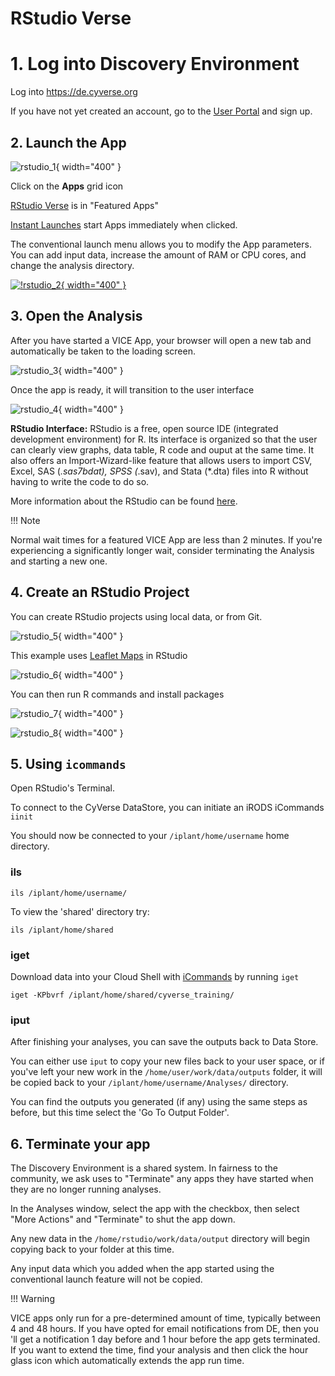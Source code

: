 # RStudio Verse

# 1. Log into Discovery Environment

Log into <https://de.cyverse.org>

If you have not yet created an account, go to the [User Portal](https://user.cyverse.org) and sign up.

## 2. Launch the App

![rstudio_1](https://github.com/CyVerse-learning-materials/learning-materials-home/raw/mkdocs/assets/de/rstudio_1.png "rstudio_1"){ width="400" }

Click on the **Apps** grid icon

[RStudio Verse](https://de.cyverse.org/apps/de/3548f43a-bed1-11e9-af16-008cfa5ae621/launch) is in "Featured Apps"

[Instant Launches](https://de.cyverse.org/instantlaunches) start Apps immediately when clicked.

The conventional launch menu allows you to modify the App parameters. You can add input data, increase the amount of RAM or CPU cores, and change the analysis directory.

[![!rstudio_2](https://github.com/CyVerse-learning-materials/learning-materials-home/raw/mkdocs/assets/de/rstudio_2.png "rstudio_2"){ width="400" }](https://de.cyverse.org/apps/de/3548f43a-bed1-11e9-af16-008cfa5ae621/launch)

## 3. Open the Analysis

After you have started a VICE App, your browser will open a new tab and automatically be taken to the loading screen.

![rstudio_3](https://github.com/CyVerse-learning-materials/learning-materials-home/raw/mkdocs/assets/de/rstudio_3.png "rstudio_3"){ width="400" }

Once the app is ready, it will transition to the user interface 

![rstudio_4](https://github.com/CyVerse-learning-materials/learning-materials-home/raw/mkdocs/assets/de/rstudio_4.png "rstudio_4"){ width="400" }

**RStudio Interface:** 
RStudio is a free, open source IDE (integrated development environment) for R. 
Its interface is organized so that the user can clearly view graphs, data table, R code and ouput at the same time. 
It also offers an Import-Wizard-like feature that allows users to import CSV, Excel, SAS (*.sas7bdat), SPSS (*.sav), and Stata (\*.dta) files into R without having to write the code to do so.

More information about the RStudio can be found [here](https://www.rstudio.com/products/rstudio/).

!!! Note
  
  Normal wait times for a featured VICE App are less than 2 minutes. 
  If you're experiencing a significantly longer wait, consider terminating the Analysis and starting a new one.

## 4. Create an RStudio Project

You can create RStudio projects using local data, or from Git.

![rstudio_5](https://github.com/CyVerse-learning-materials/learning-materials-home/raw/mkdocs/assets/de/rstudio_5.png "rstudio_5"){ width="400" }

This example uses [Leaflet Maps](https://github.com/rstudio/leaflet) in RStudio

![rstudio_6](https://github.com/CyVerse-learning-materials/learning-materials-home/raw/mkdocs/assets/de/rstudio_6.png "rstudio_6"){ width="400" }

You can then run R commands and install packages

![rstudio_7](https://github.com/CyVerse-learning-materials/learning-materials-home/raw/mkdocs/assets/de/rstudio_7.png "rstudio_7"){ width="400" }

![rstudio_8](https://github.com/CyVerse-learning-materials/learning-materials-home/raw/mkdocs/assets/de/rstudio_8.png "rstudio_8"){ width="400" }

## 5. Using `icommands`

Open RStudio's Terminal.

To connect to the CyVerse DataStore, you can initiate an iRODS iCommands `iinit`

You should now be connected to your `/iplant/home/username` home directory.

### ils

``` ils /iplant/home/username/ ```

To view the \'shared\' directory try:

``` ils /iplant/home/shared ```

### iget 

Download data into your Cloud Shell with [iCommands](https://docs.irods.org/master/icommands/user/) by running `iget`

``` iget -KPbvrf /iplant/home/shared/cyverse_training/ ```

### iput

After finishing your analyses, you can save the outputs back to Data Store.

You can either use `iput` to copy your new files back to your user space, or if you've left your new work in the `/home/user/work/data/outputs` folder, it will be copied back to your `/iplant/home/username/Analyses/` directory.

You can find the outputs you generated (if any) using the same steps as before, but this time select the 'Go To Output Folder'.

## 6. Terminate your app

The Discovery Environment is a shared system. In fairness to the community, we ask uses to "Terminate" any apps they have started when
they are no longer running analyses.

In the Analyses window, select the app with the checkbox, then select "More Actions" and "Terminate" to shut the app down.

Any new data in the `/home/rstudio/work/data/output` directory will begin copying back to your folder at this time.

Any input data which you added when the app started using the conventional launch feature will not be copied.

!!! Warning

  VICE apps only run for a pre-determined amount of time, typically between 4 and 48 hours. 
  If you have opted for email notifications from DE, then you 'll get a notification 1 day before and 1 hour before the app gets terminated. 
  If you want to extend the time, find your analysis and then click the hour glass icon which automatically extends the app run time.
